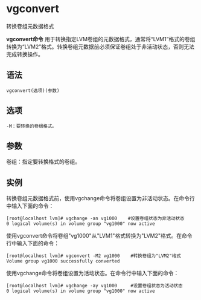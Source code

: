vgconvert
===

转换卷组元数据格式


**vgconvert命令** 用于转换指定LVM卷组的元数据格式，通常将“LVM1”格式的卷组转换为“LVM2”格式。转换卷组元数据前必须保证卷组处于非活动状态，否则无法完成转换操作。

##  语法

```
vgconvert(选项)(参数)
```

##  选项

```
-M：要转换的卷组格式。
```

##  参数

卷组：指定要转换格式的卷组。

##  实例

转换卷组元数据格式前，使用vgchange命令将卷组设置为非活动状态。在命令行中输入下面的命令：

```
[root@localhost lvm]# vgchange -an vg1000    #设置卷组状态为非活动状态
0 logical volume(s) in volume group "vg1000" now active 

```

使用vgconvert命令将卷组"vg1000"从"LVM1"格式转换为"LVM2"格式。在命令行中输入下面的命令：

```
[root@localhost lvm]# vgconvert -M2 vg1000    #转换卷组为"LVM2"格式
Volume group vg1000 successfully converted
```

使用vgchange命令将卷组设置为活动状态。在命令行中输入下面的命令：

```
[root@localhost lvm]# vgchange -ay vg1000     #设置卷组状态为活动状态
0 logical volume(s) in volume group "vg1000" now active
```


